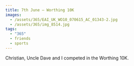 ```yaml
---
title: 7th June — Worthing 10K
images:
  - /assets/365/EAI_UK_WO10_070615_AC_01343-2.jpg
  - /assets/365/img_8514.jpg
tags:
  - "365"
  - friends
  - sports
---
```

Christian, Uncle Dave and I competed in the Worthing 10K. 